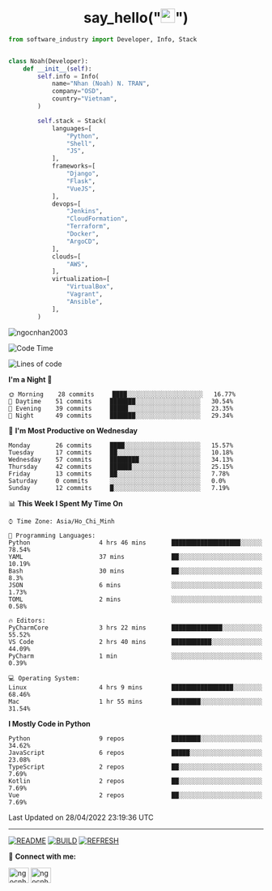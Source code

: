 <h1 align="center">say_hello("<img src="https://media.giphy.com/media/hvRJCLFzcasrR4ia7z/giphy.gif" width="28">")</h1>

```python
from software_industry import Developer, Info, Stack


class Noah(Developer):
    def __init__(self):
        self.info = Info(
            name="Nhan (Noah) N. TRAN",
            company="OSD",
            country="Vietnam",
        )

        self.stack = Stack(
            languages=[
                "Python",
                "Shell",
                "JS",
            ],
            frameworks=[
                "Django",
                "Flask",
                "VueJS",
            ],
            devops=[
                "Jenkins",
                "CloudFormation",
                "Terraform",
                "Docker",
                "ArgoCD",
            ],
            clouds=[
                "AWS",
            ],
            virtualization=[
                "VirtualBox",
                "Vagrant",
                "Ansible",
            ],
        )
```
<img src="https://komarev.com/ghpvc/?username=ngocnhan2003&label=Profile%20views&color=0e75b6&style=flat" alt="ngocnhan2003" /> 

<!--START_SECTION:waka-->
![Code Time](http://img.shields.io/badge/Code%20Time-265%20hrs%2058%20mins-blue)

![Lines of code](https://img.shields.io/badge/From%20Hello%20World%20I%27ve%20Written-18%20Thousand%20lines%20of%20code-blue)

**I'm a Night 🦉** 

```text
🌞 Morning    28 commits     ████░░░░░░░░░░░░░░░░░░░░░   16.77% 
🌆 Daytime    51 commits     ███████░░░░░░░░░░░░░░░░░░   30.54% 
🌃 Evening    39 commits     █████░░░░░░░░░░░░░░░░░░░░   23.35% 
🌙 Night      49 commits     ███████░░░░░░░░░░░░░░░░░░   29.34%

```
📅 **I'm Most Productive on Wednesday** 

```text
Monday       26 commits     ████░░░░░░░░░░░░░░░░░░░░░   15.57% 
Tuesday      17 commits     ██░░░░░░░░░░░░░░░░░░░░░░░   10.18% 
Wednesday    57 commits     ████████░░░░░░░░░░░░░░░░░   34.13% 
Thursday     42 commits     ██████░░░░░░░░░░░░░░░░░░░   25.15% 
Friday       13 commits     ██░░░░░░░░░░░░░░░░░░░░░░░   7.78% 
Saturday     0 commits      ░░░░░░░░░░░░░░░░░░░░░░░░░   0.0% 
Sunday       12 commits     █░░░░░░░░░░░░░░░░░░░░░░░░   7.19%

```


📊 **This Week I Spent My Time On** 

```text
⌚︎ Time Zone: Asia/Ho_Chi_Minh

💬 Programming Languages: 
Python                   4 hrs 46 mins       ███████████████████░░░░░░   78.54% 
YAML                     37 mins             ██░░░░░░░░░░░░░░░░░░░░░░░   10.19% 
Bash                     30 mins             ██░░░░░░░░░░░░░░░░░░░░░░░   8.3% 
JSON                     6 mins              ░░░░░░░░░░░░░░░░░░░░░░░░░   1.73% 
TOML                     2 mins              ░░░░░░░░░░░░░░░░░░░░░░░░░   0.58%

🔥 Editors: 
PyCharmCore              3 hrs 22 mins       ██████████████░░░░░░░░░░░   55.52% 
VS Code                  2 hrs 40 mins       ███████████░░░░░░░░░░░░░░   44.09% 
PyCharm                  1 min               ░░░░░░░░░░░░░░░░░░░░░░░░░   0.39%

💻 Operating System: 
Linux                    4 hrs 9 mins        █████████████████░░░░░░░░   68.46% 
Mac                      1 hr 55 mins        ████████░░░░░░░░░░░░░░░░░   31.54%

```

**I Mostly Code in Python** 

```text
Python                   9 repos             ████████░░░░░░░░░░░░░░░░░   34.62% 
JavaScript               6 repos             █████░░░░░░░░░░░░░░░░░░░░   23.08% 
TypeScript               2 repos             ██░░░░░░░░░░░░░░░░░░░░░░░   7.69% 
Kotlin                   2 repos             ██░░░░░░░░░░░░░░░░░░░░░░░   7.69% 
Vue                      2 repos             ██░░░░░░░░░░░░░░░░░░░░░░░   7.69%

```



 Last Updated on 28/04/2022 23:19:36 UTC
<!--END_SECTION:waka-->

<hr>

[![README](https://github.com/ngocnhan2003/ngocnhan2003/actions/workflows/000_readme.yml/badge.svg)](https://github.com/ngocnhan2003/ngocnhan2003/actions/workflows/000_readme.yml)
[![BUILD](https://github.com/ngocnhan2003/ngocnhan2003/actions/workflows/001_build.yml/badge.svg)](https://github.com/ngocnhan2003/ngocnhan2003/actions/workflows/001_build.yml)
[![REFRESH](https://github.com/ngocnhan2003/ngocnhan2003/actions/workflows/002_refresh.yml/badge.svg)](https://github.com/ngocnhan2003/ngocnhan2003/actions/workflows/002_refresh.yml)

🔗 **Connect with me:**

<a href="https://linkedin.com/in/ngocnhan2003" target="blank"><img align="center" src="https://raw.githubusercontent.com/rahuldkjain/github-profile-readme-generator/master/src/images/icons/Social/linked-in-alt.svg" alt="ngocnhan2003" height="30" width="40" /></a>
<a href="https://instagram.com/ngocnhan2003" target="blank"><img align="center" src="https://raw.githubusercontent.com/rahuldkjain/github-profile-readme-generator/master/src/images/icons/Social/instagram.svg" alt="ngocnhan2003" height="30" width="40" /></a>
